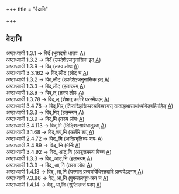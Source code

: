 +++
title = "वेदानि"

+++
## वेदानि
अष्टाध्यायी 1.3.1 → विदँ (भूवादयो धातवः [A](https://ashtadhyayi.github.io/suutra/1.3/1.3.1))  
अष्टाध्यायी 1.3.2 → विदँ (उपदेशेऽजनुनासिक इत् [A](https://ashtadhyayi.github.io/suutra/1.3/1.3.2))  
अष्टाध्यायी 1.3.9 → विद् (तस्य लोपः [A](https://ashtadhyayi.github.io/suutra/1.3/1.3.9))  
अष्टाध्यायी 3.3.162 → विद्,लोँट् (लोट् च [A](https://ashtadhyayi.github.io/suutra/3.3/3.3.162))  
अष्टाध्यायी 1.3.2 → विद्,लोँट् (उपदेशेऽजनुनासिक इत् [A](https://ashtadhyayi.github.io/suutra/1.3/1.3.2))  
अष्टाध्यायी 1.3.3 → विद्,लोँट् (हलन्त्यम् [A](https://ashtadhyayi.github.io/suutra/1.3/1.3.3))  
अष्टाध्यायी 1.3.9 → विद्,ल् (तस्य लोपः [A](https://ashtadhyayi.github.io/suutra/1.3/1.3.9))  
अष्टाध्यायी 1.3.78 → विद्,ल् (शेषात् कर्तरि परस्मैपदम् [A](https://ashtadhyayi.github.io/suutra/1.3/1.3.78))  
अष्टाध्यायी 3.4.78 → विद्,मिप् (तिप्तस्झिसिप्थस्थमिब्वस्मस् तातांझथासाथांध्वमिड्वहिमहिङ् [A](https://ashtadhyayi.github.io/suutra/3.4/3.4.78))  
अष्टाध्यायी 1.3.3 → विद्,मिप् (हलन्त्यम् [A](https://ashtadhyayi.github.io/suutra/1.3/1.3.3))  
अष्टाध्यायी 1.3.9 → विद्,मि (तस्य लोपः [A](https://ashtadhyayi.github.io/suutra/1.3/1.3.9))  
अष्टाध्यायी 3.4.113 → विद्,मि (तिङ्शित्सार्वधातुकम् [A](https://ashtadhyayi.github.io/suutra/3.4/3.4.113))  
अष्टाध्यायी 3.1.68 → विद्,शप्,मि (कर्तरि शप् [A](https://ashtadhyayi.github.io/suutra/3.1/3.1.68))  
अष्टाध्यायी 2.4.72 → विद्,,मि (अदिप्रभृतिभ्यः शपः [A](https://ashtadhyayi.github.io/suutra/2.4/2.4.72))  
अष्टाध्यायी 3.4.89 → विद्,,नि (मेर्निः [A](https://ashtadhyayi.github.io/suutra/3.4/3.4.89))  
अष्टाध्यायी 3.4.92 → विद्,,आट्,नि (आडुत्तमस्य पिच्च [A](https://ashtadhyayi.github.io/suutra/3.4/3.4.92))  
अष्टाध्यायी 1.3.3 → विद्,,आट्,नि (हलन्त्यम् [A](https://ashtadhyayi.github.io/suutra/1.3/1.3.3))  
अष्टाध्यायी 1.3.9 → विद्,,आ,नि (तस्य लोपः [A](https://ashtadhyayi.github.io/suutra/1.3/1.3.9))  
अष्टाध्यायी 1.4.13 → विद्,,आ,नि (यस्मात् प्रत्ययविधिस्तदादि प्रत्ययेऽङ्गम् [A](https://ashtadhyayi.github.io/suutra/1.4/1.4.13))  
अष्टाध्यायी 7.3.86 → वेद्,,आ,नि (पुगन्तलघूपधस्य च [A](https://ashtadhyayi.github.io/suutra/7.3/7.3.86))  
अष्टाध्यायी 1.4.14 → वेद्,,आ,नि (सुप्तिङन्तं पदम् [A](https://ashtadhyayi.github.io/suutra/1.4/1.4.14))
